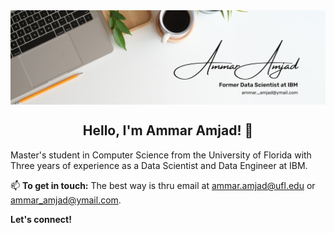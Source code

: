 

<img align="center" src="https://github.com/Ammar-Amjad/Ammar-Amjad/blob/main/Ammar%20Amjad.png">

<h2 style=text-align:center;>Hello, I'm Ammar Amjad! 👋</h2>

Master's student in Computer Science from the University of Florida with Three years of experience as a Data Scientist and Data Engineer at IBM. 

📫 **To get in touch:** The best way is thru email at [ammar.amjad@ufl.edu](ammar.amjad@ufl.edu) or [ammar_amjad@ymail.com](ammar_amjad@ymail.com).


**Let's connect!**

